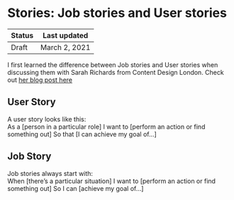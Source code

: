 # Stories: Job stories and User stories

| Status | Last updated |
|---|---|
| Draft | March 2, 2021 |

I first learned the difference between Job stories and User stories when discussing them with Sarah Richards from Content Design London. Check out [her blog post here](https://contentdesign.london/content-design/user-stories-and-job-stories/)

## User Story
A user story looks like this:  <br />
As a [person in a particular role] I want to [perform an action or find something out] So that [I can achieve my goal of…]

## Job Story
Job stories always start with: <br />
When [there’s a particular situation] I want to [perform an action or find something out] So I can [achieve my goal of…]
